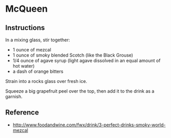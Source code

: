 # McQueen

## Instructions 
In a mixing glass, stir together:
* 1 ounce of mezcal
* 1 ounce of smoky blended Scotch (like the Black Grouse)
* 1/4 ounce of agave syrup (light agave dissolved in an equal amount of hot water)
* a dash of orange bitters

Strain into a rocks glass over fresh ice. 

Squeeze a big grapefruit peel over the top, then add it to the drink as a garnish.

## Reference
* <http://www.foodandwine.com/fwx/drink/3-perfect-drinks-smoky-world-mezcal>
